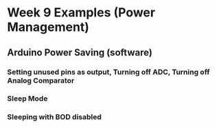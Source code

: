 # Week 9 Examples (Power Management)

## Arduino Power Saving (software)

### Setting unused pins as output, Turning off ADC, Turning off Analog Comparator

### Sleep Mode

### Sleeping with BOD disabled
